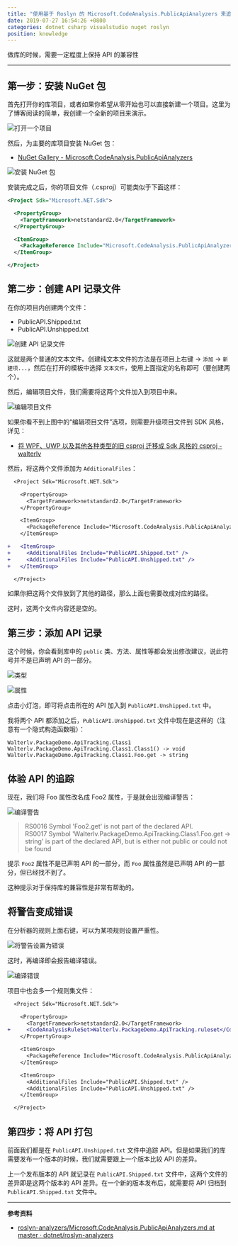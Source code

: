 ```yaml
---
title: "使用基于 Roslyn 的 Microsoft.CodeAnalysis.PublicApiAnalyzers 来追踪项目的 API 改动，帮助保持库的 API 兼容性"
date: 2019-07-27 16:54:26 +0800
categories: dotnet csharp visualstudio nuget roslyn
position: knowledge
---
```


做库的时候，需要一定程度上保持 API 的兼容性

---

<div id="toc"></div>

## 第一步：安装 NuGet 包

首先打开你的库项目，或者如果你希望从零开始也可以直接新建一个项目。这里为了博客阅读的简单，我创建一个全新的项目来演示。

![打开一个项目](/static/posts/2019-07-27-15-58-05.png)

然后，为主要的库项目安装 NuGet 包：

- [NuGet Gallery - Microsoft.CodeAnalysis.PublicApiAnalyzers](https://www.nuget.org/packages/Microsoft.CodeAnalysis.PublicApiAnalyzers)

![安装 NuGet 包](/static/posts/2019-07-27-15-59-10.png)

安装完成之后，你的项目文件（.csproj）可能类似于下面这样：

```xml
<Project Sdk="Microsoft.NET.Sdk">

  <PropertyGroup>
    <TargetFramework>netstandard2.0</TargetFramework>
  </PropertyGroup>

  <ItemGroup>
    <PackageReference Include="Microsoft.CodeAnalysis.PublicApiAnalyzers" Version="2.9.3" />
  </ItemGroup>

</Project>
```

## 第二步：创建 API 记录文件

在你的项目内创建两个文件：

- PublicAPI.Shipped.txt
- PublicAPI.Unshipped.txt

![创建 API 记录文件](/static/posts/2019-07-27-16-01-09.png)

这就是两个普通的文本文件。创建纯文本文件的方法是在项目上右键 -> `添加` -> `新建项...`，然后在打开的模板中选择 `文本文件`，使用上面指定的名称即可（要创建两个）。

然后，编辑项目文件，我们需要将这两个文件加入到项目中来。

![编辑项目文件](/static/posts/2019-07-27-16-13-59.png)

如果你看不到上图中的“编辑项目文件”选项，则需要升级项目文件到 SDK 风格，详见：

- [将 WPF、UWP 以及其他各种类型的旧 csproj 迁移成 Sdk 风格的 csproj - walterlv](/post/introduce-new-style-csproj-into-net-framework)

然后，将这两个文件添加为 `AdditionalFiles`：

```diff
  <Project Sdk="Microsoft.NET.Sdk">

    <PropertyGroup>
      <TargetFramework>netstandard2.0</TargetFramework>
    </PropertyGroup>

    <ItemGroup>
      <PackageReference Include="Microsoft.CodeAnalysis.PublicApiAnalyzers" Version="2.9.3" />
    </ItemGroup>

+   <ItemGroup>
+     <AdditionalFiles Include="PublicAPI.Shipped.txt" />
+     <AdditionalFiles Include="PublicAPI.Unshipped.txt" />
+   </ItemGroup>

  </Project>
```

如果你把这两个文件放到了其他的路径，那么上面也需要改成对应的路径。

这时，这两个文件内容还是空的。

## 第三步：添加 API 记录

这个时候，你会看到库中的 `public` 类、方法、属性等都会发出修改建议，说此符号并不是已声明 API 的一部分。

![类型](/static/posts/2019-07-27-16-27-38.png)

![属性](/static/posts/2019-07-27-16-28-51.png)

点击小灯泡，即可将点击所在的 API 加入到 `PublicAPI.Unshipped.txt` 中。

我将两个 API 都添加之后，`PublicAPI.Unshipped.txt` 文件中现在是这样的（注意有一个隐式构造函数哦）：

```
Walterlv.PackageDemo.ApiTracking.Class1
Walterlv.PackageDemo.ApiTracking.Class1.Class1() -> void
Walterlv.PackageDemo.ApiTracking.Class1.Foo.get -> string
```

## 体验 API 的追踪

现在，我们将 Foo 属性改名成 Foo2 属性，于是就会出现编译警告：

![编译警告](/static/posts/2019-07-27-16-45-51.png)

> RS0016 Symbol 'Foo2.get' is not part of the declared API.  
> RS0017 Symbol 'Walterlv.PackageDemo.ApiTracking.Class1.Foo.get -> string' is part of the declared API, but is either not public or could not be found

提示 `Foo2` 属性不是已声明 API 的一部分，而 `Foo` 属性虽然是已声明 API 的一部分，但已经找不到了。

这种提示对于保持库的兼容性是非常有帮助的。

## 将警告变成错误

在分析器的规则上面右键，可以为某项规则设置严重性。

![将警告设置为错误](/static/posts/2019-07-27-16-44-27.png)

这时，再编译即会报告编译错误。

![编译错误](/static/posts/2019-07-27-16-49-28.png)

项目中也会多一个规则集文件：

```diff
  <Project Sdk="Microsoft.NET.Sdk">

    <PropertyGroup>
      <TargetFramework>netstandard2.0</TargetFramework>
+     <CodeAnalysisRuleSet>Walterlv.PackageDemo.ApiTracking.ruleset</CodeAnalysisRuleSet>
    </PropertyGroup>

    <ItemGroup>
      <PackageReference Include="Microsoft.CodeAnalysis.PublicApiAnalyzers" Version="2.9.3" />
    </ItemGroup>

    <ItemGroup>
      <AdditionalFiles Include="PublicAPI.Shipped.txt" />
      <AdditionalFiles Include="PublicAPI.Unshipped.txt" />
    </ItemGroup>

  </Project>
```

## 第四步：将 API 打包

前面我们都是在 `PublicAPI.Unshipped.txt` 文件中追踪 API。但是如果我们的库需要发布一个版本的时候，我们就需要跟上一个版本比较 API 的差异。

上一个发布版本的 API 就记录在 `PublicAPI.Shipped.txt` 文件中，这两个文件的差异即是这两个版本的 API 差异。在一个新的版本发布后，就需要将 API 归档到 `PublicAPI.Shipped.txt` 文件中。

---

**参考资料**

- [roslyn-analyzers/Microsoft.CodeAnalysis.PublicApiAnalyzers.md at master · dotnet/roslyn-analyzers](https://github.com/dotnet/roslyn-analyzers/blob/master/src/PublicApiAnalyzers/Microsoft.CodeAnalysis.PublicApiAnalyzers.md)
